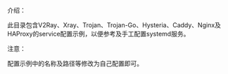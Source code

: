 介绍：

此目录包含V2Ray、Xray、Trojan、Trojan-Go、Hysteria、Caddy、Nginx及HAProxy的service配置示例，以便参考及手工配置systemd服务。

注意：

配置示例中的名称及路径等修改为自己配置即可。
